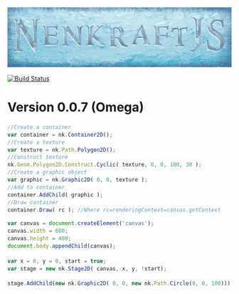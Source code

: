 ![alt text][logo]

[![Build Status](https://travis-ci.org/Nuuf/nenkraft.svg?branch=master)](https://travis-ci.org/Nuuf/nenkraft)

# Version 0.0.7 (Omega)

[logo]: ./images/nenkraft-banner.png "nenkraft"

```javascript
//Create a container
var container = nk.Container2D();
//Create a texture
var texture = nk.Path.Polygon2D();
//Construct texture
nk.Geom.Polygon2D.Construct.Cyclic( texture, 0, 0, 100, 30 );
//Create a graphic object
var graphic = nk.Graphic2D( 0, 0, texture );
//Add to container
container.AddChild( graphic );
//Draw container
container.Draw( rc ); //Where rc=renderingContext=canvas.getContext
```

```javascript
var canvas = document.createElement('canvas');
canvas.width = 600;
canvas.height = 400;
document.body.appendChild(canvas);

var x = 0, y = 0, start = true;
var stage = new nk.Stage2D( canvas, x, y, !start);

stage.AddChild(new nk.Graphic2D( 0, 0, new nk.Path.Circle(0, 0, 100)));
```